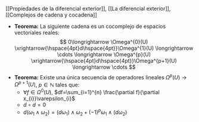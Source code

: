 [[Propiedades de la diferencial exterior]], [[La diferencial exterior]], [[Complejos de cadena y cocadena]]

- **Teorema:** La siguiente cadena es un cocomplejo de espacios vectoriales reales:$$
0\longrightarrow \Omega^{0}(U) \xrightarrow{\hspace{4pt}d\hspace{4pt}}\Omega^{1}(U) \longrightarrow \cdots \longrightarrow  \Omega^{p}(U) \xrightarrow{\hspace{4pt}d\hspace{4pt}}\Omega^{p+1}(U) \longrightarrow \cdots
$$
- **Teorema:** Existe una única secuencia de operadores lineales $\Omega^{p}(U)\longrightarrow \Omega^{p+1}(U)$, $p \in \mathbb{N}$ tales que:
	- $\forall f\in \Omega^{0}(U)$, $df=\sum_{i=1}^{n} \frac{\partial f}{\partial x_{i}}\varepsilon_{i}$
	- $d \circ d = 0$
	- $d(\omega_{1}\wedge \omega_{2})=(d \omega_{1})\wedge \omega_{2}+(-1)^{p}\omega_{1}\wedge (d \omega_{2})$
